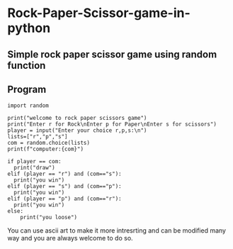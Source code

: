 # Rock-Paper-Scissor-game-in-python

## Simple rock paper scissor game using random function

## Program

    import random
    
    print("welcome to rock paper scissors game")
    print("Enter r for Rock\nEnter p for Paper\nEnter s for scissors")
    player = input("Enter your choice r,p,s:\n")
    lists=["r","p","s"]
    com = random.choice(lists) 
    print(f"computer:{com}")
    
    if player == com:
      print("draw")
    elif (player == "r") and (com=="s"):
      print("you win")
    elif (player == "s") and (com=="p"):
      print("you win")
    elif (player == "p") and (com=="r"):
      print("you win")
    else:
        print("you loose")

You can use ascii art to make it more intresrting and can be modified many way and you are always welcome to do so.
